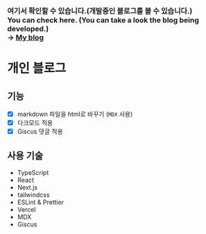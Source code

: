 ### 여기서 확인할 수 있습니다.(개발중인 블로그를 볼 수 있습니다.) <br> You can check here. (You can take a look the blog being developed.)<br>-> <a href="https://blog-seongsoo96.vercel.app/" target="_blank">My blog</a>

<!-- 현재 타입스크립트와 리액트부분이 어려워서 막힌 상태입니다..
공부중에 있고 조금더 실력 키워서 이어서 작업할 예정입니다. -->

# 개인 블로그

## 기능

- [x] markdown 파일을 html로 바꾸기 (`MDX` 사용)
- [x] 다크모드 적용
- [x] Giscus 댓글 적용

## 사용 기술

- TypeScript
- React
- Next.js
- tailwindcss
- ESLint & Prettier
- Vercel
- MDX
- Giscus
